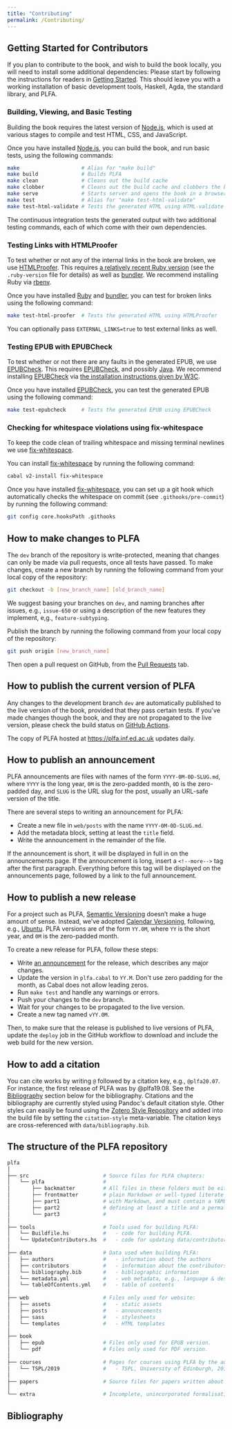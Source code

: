 ```yaml
---
title: "Contributing"
permalink: /Contributing/
---
```


## Getting Started for Contributors

If you plan to contribute to the book, and wish to build the book locally, you will need to install some additional dependencies:
Please start by following the instructions for readers in [Getting Started](/GettingStarted/#getting-started-for-readers).
This should leave you with a working installation of basic development tools, Haskell, Agda, the standard library, and PLFA.

### Building, Viewing, and Basic Testing

Building the book requires the latest version of [Node.js][nodejs], which is used at various stages to compile and test HTML, CSS, and JavaScript.

Once you have installed [Node.js][nodejs], you can build the book, and run basic tests, using the following commands:

```sh
make                    # Alias for "make build"
make build              # Builds PLFA
make clean              # Cleans out the build cache
make clobber            # Cleans out the build cache and clobbers the build
make serve              # Starts server and opens the book in a browser
make test               # Alias for "make test-html-validate"
make test-html-validate # Tests the generated HTML using HTML-validate
```

The continuous integration tests the generated output with two additional testing commands, each of which come with their own dependencies.

### Testing Links with HTMLProofer

To test whether or not any of the internal links in the book are broken, we use [HTMLProofer][htmlproofer].
This requires [a relatively recent Ruby version][ruby] (see the `.ruby-version` file for details) as well as [bundler][bundler].
We recommend installing Ruby via [rbenv][rbenv].

Once you have installed [Ruby][ruby] and [bundler][bundler], you can test for broken links using the following command:

```sh
make test-html-proofer  # Tests the generated HTML using HTMLProofer
```

You can optionally pass `EXTERNAL_LINKS=true` to test external links as well.

### Testing EPUB with EPUBCheck

To test whether or not there are any faults in the generated EPUB, we use [EPUBCheck][epubcheck].
This requires [EPUBCheck][epubcheck], and possibly [Java][java].
We recommend installing [EPUBCheck][epubcheck] via [the installation instructions given by W3C][epubcheck].

Once you have installed [EPUBCheck][epubcheck], you can test the generated EPUB using the following command:

```sh
make test-epubcheck     # Tests the generated EPUB using EPUBCheck
```

### Checking for whitespace violations using fix-whitespace

To keep the code clean of trailing whitespace and missing terminal newlines we use [fix-whitespace][fix-whitespace].

You can install [fix-whitespace][fix-whitespace] by running the following command:

```sh
cabal v2-install fix-whitespace
```

Once you have installed [fix-whitespace][fix-whitespace], you can set up a git hook which automatically checks the whitespace on commit (see `.githooks/pre-commit`) by running the following command:

```sh
git config core.hooksPath .githooks
```

## How to make changes to PLFA

The `dev` branch of the repository is write-protected, meaning that changes can only be made via pull requests, once all tests have passed. To make changes, create a new branch by running the following command from your local copy of the repository:
```sh
git checkout -b [new_branch_name] [old_branch_name]
```
We suggest basing your branches on `dev`, and naming branches after issues, e.g., `issue-650` or using a description of the new features they implement, e,g., `feature-subtyping`.

Publish the branch by running the following command from your local copy of the repository:
```sh
git push origin [new_branch_name]
```
Then open a pull request on GitHub, from the [Pull Requests][github-pulls] tab.

## How to publish the current version of PLFA

Any changes to the development branch `dev` are automatically published to the live version of the book, provided that they pass certain tests. If you've made changes though the book, and they are not propagated to the live version, please check the build status on [GitHub Actions][github-actions].

The copy of PLFA hosted at <https://plfa.inf.ed.ac.uk> updates daily.

## How to publish an announcement

PLFA announcements are files with names of the form `YYYY-0M-0D-SLUG.md`, where `YYYY` is the long year, `0M` is the zero-padded month, `0D` is the zero-padded day, and `SLUG` is the URL slug for the post, usually an URL-safe version of the title.

There are several steps to writing an announcement for PLFA:

- Create a new file in `web/posts` with the name `YYYY-0M-0D-SLUG.md`.
- Add the metadata block, setting at least the `title` field.
- Write the announcement in the remainder of the file.

If the announcement is short, it will be displayed in full in on the announcements page. If the announcement is long, insert a `<!--more-->` tag after the first paragraph. Everything before this tag will be displayed on the announcements page, followed by a link to the full announcement.

## How to publish a new release

For a project such as PLFA, [Semantic Versioning][semver] doesn’t make a huge amount of sense. Instead, we’ve adopted [Calendar Versioning][calver], following, e.g., [Ubuntu][ubuntu]. PLFA versions are of the form `YY.0M`, where `YY` is the short year, and `0M` is the zero-padded month.

To create a new release for PLFA, follow these steps:

- Write [an announcement](#how-to-publish-an-announcement) for the release,
  which describes any major changes.
- Update the version in `plfa.cabal` to `YY.M`.
  Don't use zero padding for the month, as Cabal does not allow leading zeros.
- Run `make test` and handle any warnings or errors.
- Push your changes to the `dev` branch.
- Wait for your changes to be propagated to the live version.
- Create a new tag named `vYY.0M`.

Then, to make sure that the release is published to live versions of PLFA, update the `deploy` job in the GitHub workflow to download and include the web build for the new version.

## How to add a citation

You can cite works by writing `@` followed by a citation key, e.g., `@plfa20.07`. For instance, the first release of PLFA was by @plfa19.08. See the [Bibliography](#bibliography) section below for the bibliography. Citations and the bibliography are currently styled using Pandoc's default citation style. Other styles can easily be found using the [Zotero Style Repository][zotero] and added into the build file by setting the `citation-style` meta-variable. The citation keys are cross-referenced with `data/bibliography.bib`.

## The structure of the PLFA repository

```sh
plfa
│
├── src                        # Source files for PLFA chapters:
│   └── plfa                   #
│       ├── backmatter         # All files in these folders must be either
│       ├── frontmatter        # plain Markdown or well-typed literate Agda
│       ├── part1              # with Markdown, and must contain a YAML header
│       ├── part2              # defining at least a title and a permalink.
│       └── part3              #
│
├── tools                      # Tools used for building PLFA:
│   └── Buildfile.hs           #   - code for building PLFA.
│   └── UpdateContributors.hs  #   - code for updating data/contributors.
│
├── data                       # Data used when building PLFA:
│   ├── authors                #   - information about the authors
│   ├── contributors           #   - information about the contributors
│   └── bibliography.bib       #   - bibliographic information
│   └── metadata.yml           #   - web metadata, e.g., language & description
│   └── tableOfContents.yml    #   - table of contents
│
├── web                        # Files only used for website:
│   ├── assets                 #   - static assets
│   ├── posts                  #   - announcements
│   ├── sass                   #   - stylesheets
│   └── templates              #   - HTML templates
│
├── book
│   ├── epub                   # Files only used for EPUB version.
│   └── pdf                    # Files only used for PDF version.
│
├── courses                    # Pages for courses using PLFA by the authors:
│   └── TSPL/2019              #   - TSPL, University of Edinburgh, 2019
│
├── papers                     # Source files for papers written about PLFA.
│
└── extra                      # Incomplete, unincorporated formalisations.
```

## Bibliography

[semver]: https://semver.org/
[calver]: https://calver.org
[ubuntu]: https://www.ubuntu.com
[zotero]: https://www.zotero.org/styles
[github-actions]: https://github.com/plfa/plfa.github.io/actions
[github-releases]: https://github.com/plfa/plfa.github.io/releases
[nodejs]: https://nodejs.dev/learn/how-to-install-nodejs
[htmlproofer]: https://github.com/gjtorikian/html-proofer
[ruby]: https://www.ruby-lang.org/en/downloads/
[bundler]: https://bundler.io/#getting-started
[rbenv]: https://github.com/rbenv/rbenv
[rvm]: http://rvm.io
[epubcheck]: https://www.w3.org/publishing/epubcheck/docs/installation/
[epubcheck-brew]: https://formulae.brew.sh/formula/epubcheck
[epubcheck-apt]: https://tracker.debian.org/pkg/epubcheck
[java]: https://www.java.com/en/download/
[fix-whitespace]: https://github.com/agda/fix-whitespace
[github-branches]: https://github.com/plfa/plfa.github.io/branches
[github-pulls]: https://github.com/plfa/plfa.github.io/pulls
